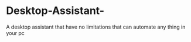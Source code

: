 # Desktop-Assistant-
A desktop assistant that have no limitations that can automate any thing in your pc
